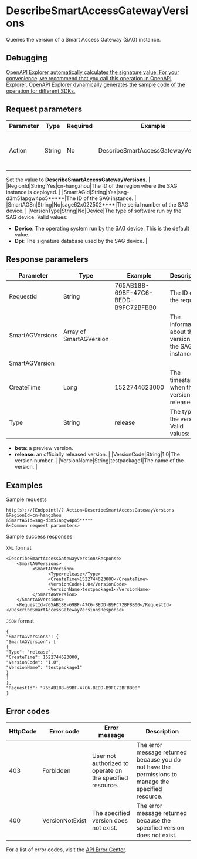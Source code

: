 # DescribeSmartAccessGatewayVersions

Queries the version of a Smart Access Gateway \(SAG\) instance.

## Debugging

[OpenAPI Explorer automatically calculates the signature value. For your convenience, we recommend that you call this operation in OpenAPI Explorer. OpenAPI Explorer dynamically generates the sample code of the operation for different SDKs.](https://api.aliyun.com/#product=Smartag&api=DescribeSmartAccessGatewayVersions&type=RPC&version=2018-03-13)

## Request parameters

|Parameter|Type|Required|Example|Description|
|---------|----|--------|-------|-----------|
|Action|String|No|DescribeSmartAccessGatewayVersions|The operation that you want to perform.

 Set the value to **DescribeSmartAccessGatewayVersions**. |
|RegionId|String|Yes|cn-hangzhou|The ID of the region where the SAG instance is deployed. |
|SmartAGId|String|Yes|sag-d3m51apgw4po5\*\*\*\*\*|The ID of the SAG instance. |
|SmartAGSn|String|No|sage62x022502\*\*\*\*|The serial number of the SAG device. |
|VersionType|String|No|Device|The type of software run by the SAG device. Valid values:

 -   **Device**: The operating system run by the SAG device. This is the default value.
-   **Dpi**: The signature database used by the SAG device. |

## Response parameters

|Parameter|Type|Example|Description|
|---------|----|-------|-----------|
|RequestId|String|765AB188-69BF-47C6-BEDD-B9FC72BFBB0|The ID of the request. |
|SmartAGVersions|Array of SmartAGVersion| |The information about the version of the SAG instance. |
|SmartAGVersion| | | |
|CreateTime|Long|1522744623000|The timestamp when the version was released. |
|Type|String|release|The type of the version. Valid values:

 -   **beta**: a preview version.
-   **release**: an officially released version. |
|VersionCode|String|1.0|The version number. |
|VersionName|String|testpackage1|The name of the version. |

## Examples

Sample requests

```
http(s)://[Endpoint]/? Action=DescribeSmartAccessGatewayVersions
&RegionId=cn-hangzhou
&SmartAGId=sag-d3m51apgw4po5*****
&<Common request parameters>
```

Sample success responses

`XML` format

```
<DescribeSmartAccessGatewayVersionsResponse>
    <SmartAGVersions>
          <SmartAGVersion>
                <Type>release</Type>
                <CreateTime>1522744623000</CreateTime>
                <VersionCode>1.0</VersionCode>
                <VersionName>testpackage1</VersionName>
          </SmartAGVersion>
    </SmartAGVersions>
    <RequestId>765AB188-69BF-47C6-BEDD-B9FC72BFBB00</RequestId>
</DescribeSmartAccessGatewayVersionsResponse>
```

`JSON` format

```
{
"SmartAGVersions": {
"SmartAGVersion": [
{
"Type": "release",
"CreateTime": 1522744623000,
"VersionCode": "1.0",
"VersionName": "testpackage1"
}
]
},
"RequestId": "765AB188-69BF-47C6-BEDD-B9FC72BFBB00"
}
```

## Error codes

|HttpCode|Error code|Error message|Description|
|--------|----------|-------------|-----------|
|403|Forbidden|User not authorized to operate on the specified resource.|The error message returned because you do not have the permissions to manage the specified resource.|
|400|VersionNotExist|The specified version does not exist.|The error message returned because the specified version does not exist.|

For a list of error codes, visit the [API Error Center](https://error-center.alibabacloud.com/status/product/Smartag).

